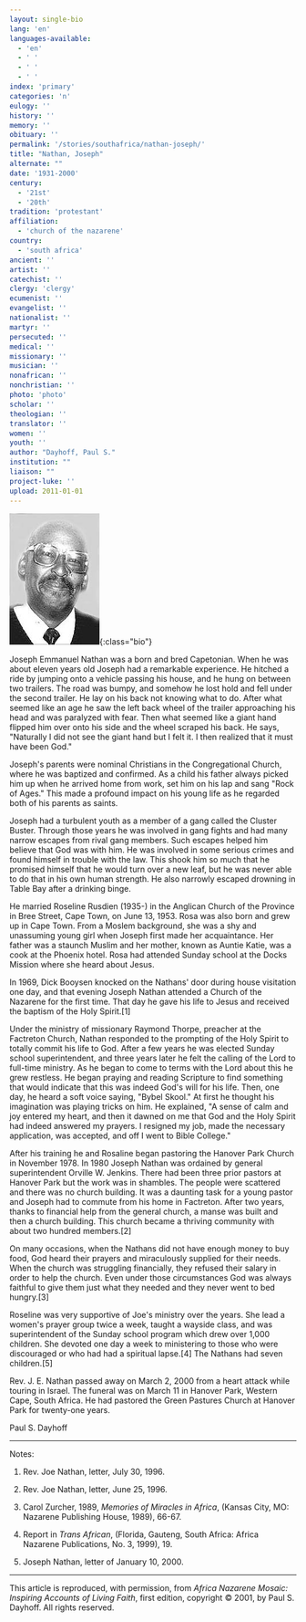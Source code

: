 ```yaml
---
layout: single-bio
lang: 'en'
languages-available:
  - 'en'
  - ' '
  - ' '
  - ' '
index: 'primary'
categories: 'n'
eulogy: ''
history: ''
memory: ''
obituary: ''
permalink: '/stories/southafrica/nathan-joseph/'
title: "Nathan, Joseph"
alternate: ""
date: '1931-2000'
century:
  - '21st'
  - '20th'
tradition: 'protestant'
affiliation:
  - 'church of the nazarene'
country:
  - 'south africa'
ancient: ''
artist: ''
catechist: ''
clergy: 'clergy'
ecumenist: ''
evangelist: ''
nationalist: ''
martyr: ''
persecuted: ''
medical: ''
missionary: ''
musician: ''
nonafrican: ''
nonchristian: ''
photo: 'photo'
scholar: ''
theologian: ''
translator: ''
women: ''
youth: ''
author: "Dayhoff, Paul S."
institution: ""
liaison: ""
project-luke: ''
upload: 2011-01-01
---
```


![Joseph Nathan](/images/bio-pics/southafrica/nathan-joseph/nathan_joseph.jpg){:class="bio"}

Joseph Emmanuel Nathan was a born and bred Capetonian.  When he was about eleven years old Joseph had a remarkable experience.  He hitched a ride by jumping onto a vehicle passing his house, and he hung on between two trailers.  The road was bumpy, and somehow  he lost hold and fell under the second trailer.  He lay on his back not knowing what to do.  After what seemed like an age he saw the left back wheel of the trailer approaching his head and was paralyzed with fear.  Then what seemed like a giant hand flipped him over onto his side and the wheel scraped his back.  He says, "Naturally I did not see the giant hand but I felt it.  I then realized that it must have been God."

Joseph's parents were nominal Christians in the Congregational Church, where he was baptized and confirmed.  As a child his father always picked him up when he arrived home from work, set him on his lap and sang "Rock of Ages."  This made a profound impact on his young life as he regarded  both of his parents as saints.

Joseph had a turbulent youth as a member of a gang called the Cluster Buster. Through those years he was involved in gang fights and had many narrow escapes from rival gang members.  Such escapes helped him believe that God was with him. He was involved in some serious crimes and found himself in trouble with the law.  This shook him so much that he promised himself that he would turn over a new leaf,  but he was never able to do that in his own human strength. He also narrowly escaped drowning in Table Bay after a drinking binge.

He married Roseline Rusdien (1935-) in the Anglican Church of the Province in Bree Street, Cape Town, on June 13, 1953.  Rosa was also born and grew up in  Cape Town.  From a Moslem background, she was a shy and unassuming young girl when Joseph first made her acquaintance.  Her father was a staunch Muslim and her mother, known as Auntie Katie, was a cook at the Phoenix hotel.  Rosa had attended Sunday school at the Docks Mission where she heard about Jesus.

In 1969, Dick Booysen knocked on the Nathans' door during house visitation one day, and that evening Joseph Nathan attended a Church of the Nazarene for the first time.  That day he gave his life to Jesus and received the baptism of the Holy Spirit.[1]

Under the ministry of missionary Raymond Thorpe, preacher at the Factreton Church, Nathan responded to the prompting of the Holy Spirit to totally commit his life to God.  After a few years he was elected Sunday school superintendent, and three years later he felt the calling of the Lord to full-time ministry.  As he began to come to terms with the Lord about this he grew restless.  He began praying and reading Scripture to find something that would indicate that this was indeed God's will for his life.  Then, one day, he heard a soft voice saying, "Bybel Skool."  At first he thought his imagination was playing tricks on him. He explained, "A sense of calm and joy entered my heart, and then it dawned on me that God and the Holy Spirit had indeed answered my prayers.  I resigned my job, made the necessary application, was accepted, and off I went to Bible College."

After his training he and Rosaline began pastoring the Hanover Park Church in November 1978.  In 1980 Joseph Nathan was ordained by general superintendent Orville W. Jenkins.  There had been three prior pastors at Hanover Park but the work was in shambles.  The people were scattered and there was no church building.  It was a daunting task for a young pastor and Joseph had to commute from his home in Factreton.  After two years, thanks to financial help from the general church, a manse was built and then a church building.  This church became a thriving community with about two hundred members.[2]

On many occasions, when the Nathans did not have enough money to buy food, God heard their prayers and miraculously supplied for their needs.  When the church was struggling financially, they refused their salary in order to help the church.  Even under those circumstances God was always faithful to give them just what they needed and they never went to bed hungry.[3]

Roseline was very supportive of Joe's ministry over the years.  She lead a women's prayer group twice a week, taught a wayside class, and was superintendent of the Sunday school program which drew over 1,000 children. She devoted one day a week to ministering to those who were discouraged or who had had a spiritual lapse.[4]  The Nathans had seven children.[5]

Rev. J. E. Nathan passed away on March 2, 2000 from a heart attack while touring in Israel.  The funeral was on March 11 in Hanover Park, Western Cape, South Africa.  He had pastored the Green Pastures Church at Hanover Park for twenty-one years.

Paul S. Dayhoff

---

Notes:

1.   Rev. Joe Nathan, letter,  July 30, 1996.

2.  Rev. Joe Nathan, letter, June 25, 1996.

3.  Carol Zurcher, 1989, *Memories of Miracles in Africa*, (Kansas City, MO: Nazarene Publishing House, 1989), 66-67.

4.  Report in *Trans African*, (Florida, Gauteng, South Africa: Africa Nazarene Publications, No. 3, 1999), 19.

5.  Joseph Nathan, letter of January 10, 2000.

---

This article is reproduced, with permission, from *Africa Nazarene Mosaic: Inspiring Accounts of Living Faith*, first edition, copyright &copy; 2001, by Paul S. Dayhoff.  All rights reserved.
